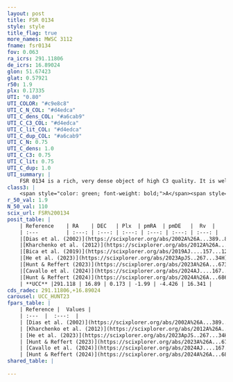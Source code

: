 ```yaml
---
layout: post
title: FSR 0134
style: style
title_flag: true
more_names: MWSC 3112
fname: fsr0134
fov: 0.063
ra_icrs: 291.11806
de_icrs: 16.89024
glon: 51.67423
glat: 0.57921
r50: 1.9
plx: 0.17335
UTI: "0.80"
UTI_COLOR: "#c9e8c8"
UTI_C_N_COL: "#d4edca"
UTI_C_dens_COL: "#a6cab9"
UTI_C_C3_COL: "#d4edca"
UTI_C_lit_COL: "#d4edca"
UTI_C_dup_COL: "#a6cab9"
UTI_C_N: 0.75
UTI_C_dens: 1.0
UTI_C_C3: 0.75
UTI_C_lit: 0.75
UTI_C_dup: 1.0
UTI_summary: |
    FSR 0134 is a rich, very dense object of high C3 quality. It is well-studied in the literature.
class3: |
    <span style="color: green; font-weight: bold;">A</span><span style="color: #FFC300; font-weight: bold;">B</span>
r_50_val: 1.9
N_50_val: 110
scix_url: FSR%200134
posit_table: |
    | Reference    | RA    | DEC   | Plx  | pmRA  | pmDE   |  Rv  |
    | :---         | :---: | :---: | :---: | :---: | :---: | :---: |
    |[Dias et al. (2002)](https://scixplorer.org/abs/2002A%26A...389..871D) | 291.125 | 16.892 | -- | 1.42 | -7.25 | -- |
    |[Kharchenko et al. (2012)](https://scixplorer.org/abs/2012A%26A...543A.156K) | 291.12 | 16.895 | -- | 0.49 | -6.56 | -- |
    |[Bica et al. (2019)](https://scixplorer.org/abs/2019AJ....157...12B) | 291.124 | 16.897 | -- | -- | -- | -- |
    |[He et al. (2023)](https://scixplorer.org/abs/2023ApJS..267...34H) | 291.114 | 16.895 | 0.161 | -1.996 | -4.42 | 16.34 |
    |[Hunt & Reffert (2023)](https://scixplorer.org/abs/2023A%26A...673A.114H) | 291.129 | 16.886 | 0.191 | -1.98 | -4.434 | 13.532 |
    |[Cavallo et al. (2024)](https://scixplorer.org/abs/2024AJ....167...12C) | 291.119 | 16.906 | 0.181 | -- | -- | -- |
    |[Hunt & Reffert (2024)](https://scixplorer.org/abs/2024A%26A...686A..42H) | 291.129 | 16.886 | 0.191 | -1.98 | -4.434 | 13.532 |
    | **UCC** |291.118 | 16.89 | 0.173 | -1.99 | -4.426 | 16.341 | 
cds_radec: 291.11806,+16.89024
carousel: UCC_HUNT23
fpars_table: |
    | Reference |  Values |
    | :---  |  :---:  |
    | [Dias et al. (2002)](https://scixplorer.org/abs/2002A%26A...389..871D) | `E(B-V)=1.645, Dist=2478.0, Age=7.0` |
    | [Kharchenko et al. (2012)](https://scixplorer.org/abs/2012A%26A...543A.156K) | `e_bv=1.645, distance=2478, log_age=7.0` |
    | [He et al. (2023)](https://scixplorer.org/abs/2023ApJS..267...34H) | `A0=7.1, m-M=13.85, logA=8.4` |
    | [Hunt & Reffert (2023)](https://scixplorer.org/abs/2023A%26A...673A.114H) | `AV50=5.322, diffAV50=3.063, MOD50=13.104, logAge50=8.858` |
    | [Cavallo et al. (2024)](https://scixplorer.org/abs/2024AJ....167...12C) | `AV50=4.97, dMod50=13.33, logAge50=8.52, [Fe/H]50=0.34` |
    | [Hunt & Reffert (2024)](https://scixplorer.org/abs/2024A%26A...686A..42H) | `MassJ=3049.18` |
shared_table: |
    
---
```

